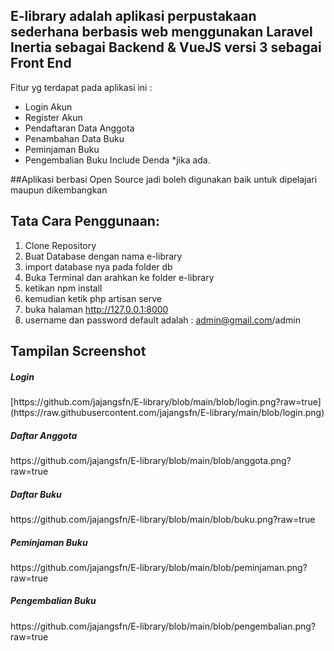 ## E-library adalah aplikasi perpustakaan sederhana berbasis web menggunakan Laravel Inertia sebagai Backend & VueJS versi 3 sebagai Front End
<p>Fitur yg terdapat pada aplikasi ini :</p>
<ul> 
	<li>Login Akun</li>
<li>Register Akun</li>
<li>Pendaftaran Data Anggota</li>
<li>Penambahan Data Buku</li>
<li>Peminjaman Buku</li>
<li>Pengembalian Buku Include Denda *jika ada.</li>
</ul>
##Aplikasi berbasi Open Source jadi boleh digunakan baik untuk dipelajari maupun dikembangkan 


## Tata Cara Penggunaan:
1. Clone Repository
2. Buat Database dengan nama e-library
3. import database nya pada folder db
4. Buka Terminal dan arahkan ke folder e-library
5. ketikan npm install
6. kemudian ketik php artisan serve
7. buka halaman http://127.0.0.1:8000
8. username dan password default adalah : admin@gmail.com/admin


## Tampilan Screenshot</h4>
<h5>Login</h5>
[https://github.com/jajangsfn/E-library/blob/main/blob/login.png?raw=true](https://raw.githubusercontent.com/jajangsfn/E-library/main/blob/login.png)
<h5>Daftar Anggota</h5>
https://github.com/jajangsfn/E-library/blob/main/blob/anggota.png?raw=true
<h5>Daftar Buku</h5>
https://github.com/jajangsfn/E-library/blob/main/blob/buku.png?raw=true
<h5>Peminjaman Buku</h5>
https://github.com/jajangsfn/E-library/blob/main/blob/peminjaman.png?raw=true
<h5>Pengembalian Buku</h5>
https://github.com/jajangsfn/E-library/blob/main/blob/pengembalian.png?raw=true
